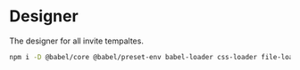 # Designer

The designer for all invite tempaltes.

```sh
npm i -D @babel/core @babel/preset-env babel-loader css-loader file-loader gh-pages html-loader html-webpack-plugin mini-css-extract-plugin node-sass puppeteer puppeteer-core sass-loader style-loader webpack webpack-cli webpack-dev-server
```
